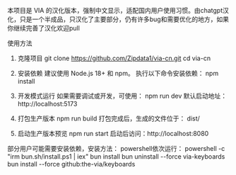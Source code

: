 本项目是 VIA 的汉化版本，强制中文显示，适配国内用户使用习惯。由chatgpt汉化，只是一个半成品，只汉化了主要部分，仍有许多bug和需要优化的地方，如果你继续完善了汉化欢迎pull

使用方法
1. 克隆项目
git clone https://github.com/Zipdata1/via-cn.git
cd via-cn

2. 安装依赖
   建议使用 Node.js 18+ 和 npm。
   执行以下命令安装依赖：
   npm install

3. 开发模式运行
  如果需要调试或开发，可使用：
  npm run dev
  默认启动地址：http://localhost:5173

4. 打包生产版本
  npm run build
  打包完成后，生成的文件位于：
  dist/

5. 启动生产版本预览
   npm run start
   启动后访问：http://localhost:8080

部分用户可能需要安装依赖，安装方法：
powershell依次运行：
powershell -c "irm bun.sh/install.ps1 | iex"
bun install
bun uninstall --force via-keyboards
bun install --force github:the-via/keyboards
